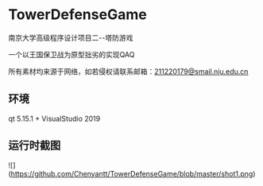 # TowerDefenseGame

南京大学高级程序设计项目二--塔防游戏

一个以王国保卫战为原型拙劣的实现QAQ

所有素材均来源于网络，如若侵权请联系邮箱：211220179@smail.nju.edu.cn

## 环境 

qt 5.15.1 + VisualStudio 2019

## 运行时截图

![] (https://github.com/Chenyantt/TowerDefenseGame/blob/master/shot1.png)  
